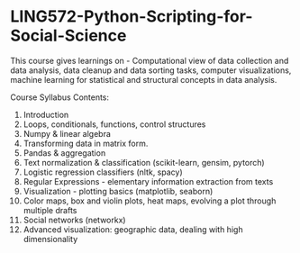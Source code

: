 # LING572-Python-Scripting-for-Social-Science

This course gives learnings on - Computational view of data collection and data analysis, data cleanup and data sorting tasks, computer visualizations, machine learning for statistical and structural concepts in data analysis.

Course Syllabus Contents:
1. Introduction
2. Loops, conditionals, functions, control structures
3. Numpy & linear algebra
4. Transforming data in matrix form.
5. Pandas & aggregation
6. Text normalization & classification (scikit-learn, gensim, pytorch)
7. Logistic regression classifiers (nltk, spacy)
8. Regular Expressions - elementary information extraction from texts
9. Visualization - plotting basics (matplotlib, seaborn)
10. Color maps, box and violin plots, heat maps, evolving a plot through multiple drafts
11. Social networks (networkx)
12. Advanced visualization: geographic data, dealing with high dimensionality
